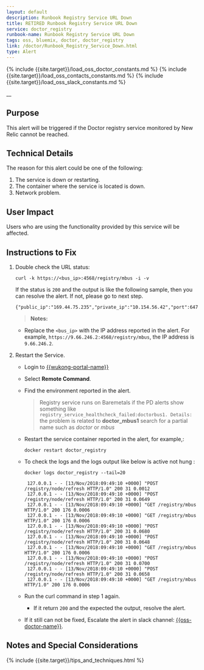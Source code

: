 ```yaml
---
layout: default
description: Runbook Registry Service URL Down
title: RETIRED Runbook Registry Service URL Down
service: doctor_registry
runbook-name: Runbook Registry Service URL Down
tags: oss, bluemix, doctor, doctor_registry
link: /doctor/Runbook_Registry_Service_Down.html
type: Alert
---
```


{% include {{site.target}}/load_oss_doctor_constants.md %}
{% include {{site.target}}/load_oss_contacts_constants.md %}
{% include {{site.target}}/load_oss_slack_constants.md %}

__

## Purpose

This alert will be triggered if the Doctor registry service monitored by New Relic cannot be reached.

## Technical Details

The reason for this alert could be one of the following:
  1. The service is down or restarting.
  2. The container where the service is located is down.
  3. Network problem.

## User Impact

Users who are using the functionality provided by this service will be affected.

## Instructions to Fix


1. Double check the URL status:
   ```
   curl -k https://<bus_ip>:4568/registry/mbus -i -v
   ```
   If the status is `200` and the output is like the following sample, then you can resolve the alert. If not, please go to next step.
   ```
   {"public_ip":"169.44.75.235","private_ip":"10.154.56.42","port":6479,"auth":"xxxx","auth_vault":"xxxx}
   ```

   > **Notes:**
    * Replace the `<bus_ip>` with the IP address reported in the alert. For example, `https://9.66.246.2:4568/registry/mbus`, the IP address is `9.66.246.2`.


3. Restart the Service.
   - Login to [{{wukong-portal-name}}]({{wukong-portal-link}})
   - Select **Remote Command**.
   - Find the environment reported in the alert.
     > Registry service runs on Baremetals if the PD alerts show something like `registry_service_healthcheck_failed:doctorbus1. Details:` the problem is related to **doctor_mbus1** search for a partial name such as _doctor_ or _mbus_

   - Restart the service container reported in the alert, for example,:

      ``docker restart doctor_registry ``

   - To check the logs and the logs output like below is active not hung :

      ``docker logs doctor_registry --tail=20``

      ```
       127.0.0.1 - - [13/Nov/2018:09:49:10 +0000] "POST /registry/node/refresh HTTP/1.0" 200 31 0.0012
       127.0.0.1 - - [13/Nov/2018:09:49:10 +0000] "POST /registry/node/refresh HTTP/1.0" 200 31 0.0649
       127.0.0.1 - - [13/Nov/2018:09:49:10 +0000] "GET /registry/mbus HTTP/1.0" 200 176 0.0006
       127.0.0.1 - - [13/Nov/2018:09:49:10 +0000] "GET /registry/mbus HTTP/1.0" 200 176 0.0006
       127.0.0.1 - - [13/Nov/2018:09:49:10 +0000] "POST /registry/node/refresh HTTP/1.0" 200 31 0.0680
       127.0.0.1 - - [13/Nov/2018:09:49:10 +0000] "POST /registry/node/refresh HTTP/1.0" 200 31 0.0648
       127.0.0.1 - - [13/Nov/2018:09:49:10 +0000] "GET /registry/mbus HTTP/1.0" 200 176 0.0006
       127.0.0.1 - - [13/Nov/2018:09:49:10 +0000] "POST /registry/node/refresh HTTP/1.0" 200 31 0.0700
       127.0.0.1 - - [13/Nov/2018:09:49:10 +0000] "POST /registry/node/refresh HTTP/1.0" 200 31 0.0658
       127.0.0.1 - - [13/Nov/2018:09:49:10 +0000] "GET /registry/mbus HTTP/1.0" 200 176 0.0006
      ```

   - Run the curl command in step 1 again.
     * If it return `200` and the expected the output, resolve the alert.
   - If it still can not be fixed,  Escalate the alert in slack channel: [{{oss-doctor-name}}]({{oss-doctor-link}}).

## Notes and Special Considerations

{% include {{site.target}}/tips_and_techniques.html %}
